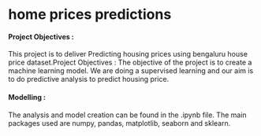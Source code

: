 
# home prices predictions

#### Project Objectives :

This project is to deliver Predicting housing prices using bengaluru house price dataset.Project Objectives :
The objective of the project is to create a machine learning model. We are doing a supervised learning and our aim is to 
do predictive analysis to predict housing price.


#### Modelling :

The analysis and model creation can be found in the .ipynb file.
The main packages used are numpy, pandas, matplotlib, seaborn and sklearn.
